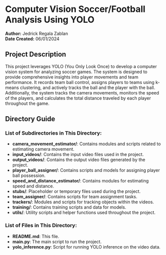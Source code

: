 # Computer Vision Soccer/Football Analysis Using YOLO
**Author:** Jedrick Regala Zablan  
**Date Created:** 06/01/2024  

## Project Description

This project leverages YOLO (You Only Look Once) to develop a computer vision system for analyzing soccer games. The system is designed to provide comprehensive insights into player movements and team performance. It records team ball control, assigns players to teams using k-means clustering, and actively tracks the ball and the player with the ball. Additionally, the system tracks the camera movements, monitors the speed of the players, and calculates the total distance traveled by each player throughout the game.

## Directory Guide

### List of Subdirectories in This Directory:

- **camera_movement_estimator/**: Contains modules and scripts related to estimating camera movement.
- **input_videos/**: Contains the input video files used in the project.
- **output_videos/**: Contains the output video files generated by the project.
- **player_ball_assigner/**: Contains scripts and models for assigning player ball possession.
- **speed_and_distance_estimator/**: Contains modules for estimating speed and distance.
- **stubs/**: Placeholder or temporary files used during the project.
- **team_assigner/**: Contains scripts for team assignment tasks.
- **trackers/**: Modules and scripts for tracking objects within the videos.
- **training/**: Contains training scripts and data for models.
- **utils/**: Utility scripts and helper functions used throughout the project.

### List of Files in This Directory:

- **README.md**: This file.
- **main.py**: The main script to run the project.
- **yolo_inference.py**: Script for running YOLO inference on the video data.

